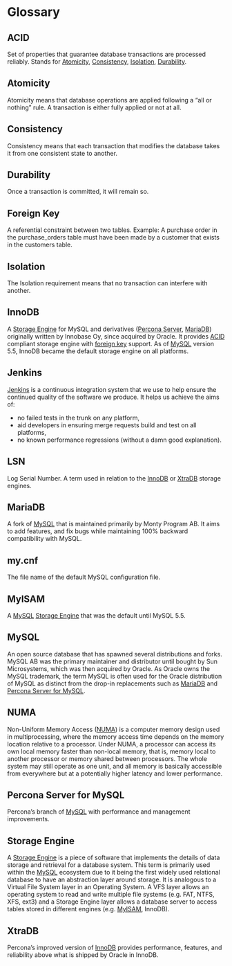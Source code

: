 # Glossary

## ACID

Set of properties that guarantee database transactions are processed reliably. Stands for [Atomicity](#Atomicity), [Consistency](#Consistency), [Isolation](#Isolation), [Durability](#Durability).

## Atomicity

Atomicity means that database operations are applied following a “all or nothing” rule. A transaction is either fully applied or not at all.

## Consistency

Consistency means that each transaction that modifies the database takes it from one consistent state to another.

## Durability

Once a transaction is committed, it will remain so.

## Foreign Key

A referential constraint between two tables. Example: A purchase order in the purchase\_orders table must have been made by a customer that exists in the customers table.

## Isolation

The Isolation requirement means that no transaction can interfere with another.

## InnoDB

A [Storage Engine](#Storage-Engine) for MySQL and derivatives ([Percona Server](#Percona-Server), [MariaDB](#MariaDB)) originally written by Innobase Oy, since acquired by Oracle. It provides [ACID](#ACID) compliant storage engine with [foreign key](#Foreign-Key) support. As of [MySQL](#MySQL) version 5.5, InnoDB became the default storage engine on all platforms.

## Jenkins

[Jenkins](https://www.jenkins-ci.org) is a continuous integration system that we use to help ensure the continued quality of the software we produce. It helps us achieve the aims of:

*   no failed tests in the trunk on any platform,   
*   aid developers in ensuring merge requests build and test on all platforms,   
*   no known performance regressions (without a damn good explanation).

## LSN

Log Serial Number. A term used in relation to the [InnoDB](#InnoDB) or [XtraDB](#XtraDB) storage engines.

## MariaDB

A fork of [MySQL](#MySQL) that is maintained primarily by Monty Program AB. It aims to add features, and fix bugs while maintaining 100% backward compatibility with MySQL.

## my.cnf

The file name of the default MySQL configuration file.

## MyISAM

A [MySQL](#MySQL) [Storage Engine](#Storage-Engine) that was the default until MySQL 5.5.

## MySQL

An open source database that has spawned several distributions and forks. MySQL AB was the primary maintainer and distributor until bought by Sun Microsystems, which was then acquired by Oracle. As Oracle owns the MySQL trademark, the term MySQL is often used for the Oracle distribution of MySQL as distinct from the drop-in replacements such as [MariaDB](#MariaDB) and [Percona Server for MySQL](#Percona-Server).

## NUMA

Non-Uniform Memory Access ([NUMA](https://en.wikipedia.org/wiki/Non-Uniform_Memory_Access)) is a computer memory design used in multiprocessing, where the memory access time depends on the memory location relative to a processor. Under NUMA, a processor can access its own local memory faster than non-local memory, that is, memory local to another processor or memory shared between processors. The whole system may still operate as one unit, and all memory is basically accessible from everywhere but at a potentially higher latency and lower performance.

## Percona Server for MySQL

Percona’s branch of [MySQL](#MySQL) with performance and management improvements.


## Storage Engine

A [Storage Engine](#Storage-Engine) is a piece of software that implements the details of data storage and retrieval for a database system. This term is primarily used within the [MySQL](#MySQL) ecosystem due to it being the first widely used relational database to have an abstraction layer around storage. It is analogous to a Virtual File System layer in an Operating System. A VFS layer allows an operating system to read and write multiple file systems (e.g. FAT, NTFS, XFS, ext3) and a Storage Engine layer allows a database server to access tables stored in different engines (e.g. [MyISAM](#MyISAM), InnoDB).

## XtraDB

Percona’s improved version of [InnoDB](#InnoDB) provides performance, features, and reliability above what is shipped by Oracle in InnoDB.


